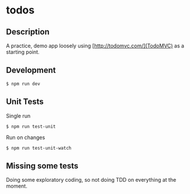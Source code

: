 # todos

## Description

A practice, demo app loosely using [http://todomvc.com/](TodoMVC) as a starting point.

## Development

```
$ npm run dev
```

## Unit Tests

Single run

```
$ npm run test-unit
```

Run on changes

```
$ npm run test-unit-watch
```

## Missing some tests

Doing some exploratory coding, so not doing TDD on everything at the moment.
